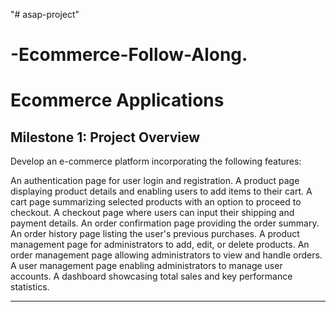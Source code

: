 "# asap-project" 
# -Ecommerce-Follow-Along.
# Ecommerce Applications
## Milestone 1: Project Overview
Develop an e-commerce platform incorporating the following features:

An authentication page for user login and registration.
A product page displaying product details and enabling users to add items to their cart.
A cart page summarizing selected products with an option to proceed to checkout.
A checkout page where users can input their shipping and payment details.
An order confirmation page providing the order summary.
An order history page listing the user's previous purchases.
A product management page for administrators to add, edit, or delete products.
An order management page allowing administrators to view and handle orders.
A user management page enabling administrators to manage user accounts.
A dashboard showcasing total sales and key performance statistics.

---
